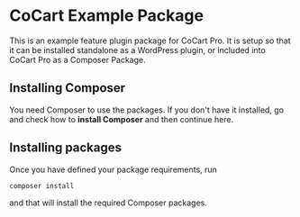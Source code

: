 # CoCart Example Package

This is an example feature plugin package for CoCart Pro. It is setup so that it can be installed standalone as a WordPress plugin, or included into CoCart Pro as a Composer Package.

## Installing Composer

You need Composer to use the packages. If you don't have it installed, go and check how to **install Composer** and then continue here.

## Installing packages

Once you have defined your package requirements, run

```
composer install
```

and that will install the required Composer packages.
